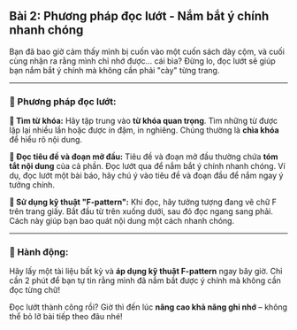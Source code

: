 ## Bài 2: Phương pháp đọc lướt - Nắm bắt ý chính nhanh chóng

Bạn đã bao giờ cảm thấy mình bị cuốn vào một cuốn sách dày cộm, và cuối cùng nhận ra rằng mình chỉ nhớ được... cái bìa? Đừng lo, đọc lướt sẽ giúp bạn nắm bắt ý chính mà không cần phải "cày" từng trang.

---

### 📌 Phương pháp đọc lướt:

**🔹 Tìm từ khóa:**
Hãy tập trung vào **từ khóa quan trọng**. Tìm những từ được lặp lại nhiều lần hoặc được in đậm, in nghiêng. Chúng thường là **chìa khóa** để hiểu rõ nội dung.

**🔹 Đọc tiêu đề và đoạn mở đầu:**
Tiêu đề và đoạn mở đầu thường chứa **tóm tắt nội dung** của cả phần. Đọc lướt qua để nắm bắt ý chính nhanh chóng. Ví dụ, đọc lướt một bài báo, hãy chú ý vào tiêu đề và đoạn đầu để nắm ngay ý tưởng chính.

**🔹 Sử dụng kỹ thuật "F-pattern":**
Khi đọc, hãy tưởng tượng đang vẽ chữ F trên trang giấy. Bắt đầu từ trên xuống dưới, sau đó đọc ngang sang phải. Cách này giúp bạn bao quát nội dung một cách nhanh chóng.

---

### 🚀 Hành động:

Hãy lấy một tài liệu bất kỳ và **áp dụng kỹ thuật F-pattern** ngay bây giờ. Chỉ cần 2 phút để bạn tự tin rằng mình đã nắm bắt được ý chính mà không cần đọc từng chữ!

Đọc lướt thành công rồi? Giờ thì đến lúc **nâng cao khả năng ghi nhớ** – không thể bỏ lỡ bài tiếp theo đâu nhé!